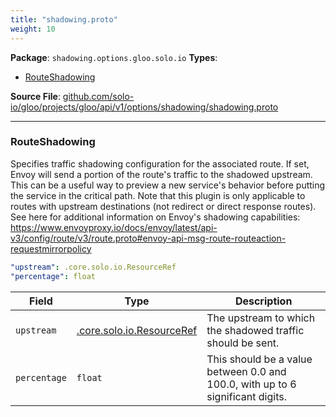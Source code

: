 ```yaml
---
title: "shadowing.proto"
weight: 10
---
```


<!-- Code generated by solo-kit. DO NOT EDIT. -->


**Package**: `shadowing.options.gloo.solo.io` 
**Types**:


- [RouteShadowing](#routeshadowing)
  



**Source File**: [github.com/solo-io/gloo/projects/gloo/api/v1/options/shadowing/shadowing.proto](https://github.com/solo-io/gloo/blob/main/projects/gloo/api/v1/options/shadowing/shadowing.proto)





---
### RouteShadowing

 
Specifies traffic shadowing configuration for the associated route.
If set, Envoy will send a portion of the route's traffic to the shadowed upstream. This can be a useful way to
preview a new service's behavior before putting the service in the critical path.
Note that this plugin is only applicable to routes with upstream destinations (not redirect or direct response routes).
See here for additional information on Envoy's shadowing capabilities: https://www.envoyproxy.io/docs/envoy/latest/api-v3/config/route/v3/route.proto#envoy-api-msg-route-routeaction-requestmirrorpolicy

```yaml
"upstream": .core.solo.io.ResourceRef
"percentage": float

```

| Field | Type | Description |
| ----- | ---- | ----------- | 
| `upstream` | [.core.solo.io.ResourceRef](../../../../../../../../solo-kit/api/v1/ref.proto.sk/#resourceref) | The upstream to which the shadowed traffic should be sent. |
| `percentage` | `float` | This should be a value between 0.0 and 100.0, with up to 6 significant digits. |





<!-- Start of HubSpot Embed Code -->
<script type="text/javascript" id="hs-script-loader" async defer src="//js.hs-scripts.com/5130874.js"></script>
<!-- End of HubSpot Embed Code -->
